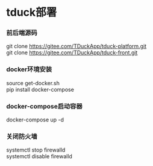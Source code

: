 # tduck部署
### 前后端源码  
git clone https://gitee.com/TDuckApp/tduck-platform.git  
git clone https://gitee.com/TDuckApp/tduck-front.git
### docker环境安装
source get-docker.sh  
pip install docker-compose
### docker-compose启动容器
docker-compose up -d
### 关闭防火墙
systemctl stop firewalld  
systemctl disable firewalld
